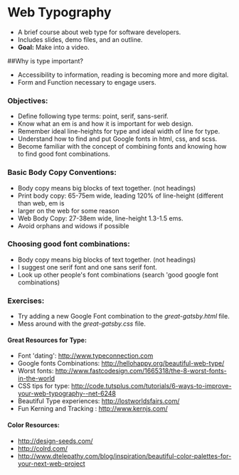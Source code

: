 # Web Typography
- A brief course about web type for software developers.
- Includes slides, demo files, and an outline.
- <strong>Goal:</strong> Make into a video.

##Why is type important?
- Accessibility to information, reading is becoming more and more digital.
- Form and Function necessary to engage users.

### Objectives:
- Define following type terms: point, serif, sans-serif.
- Know what an em is and how it is important for web design.
- Remember ideal line-heights for type and ideal width of line for type.
- Understand how to find and put Google fonts in html, css, and scss.
- Become familiar with the concept of combining fonts and knowing how to find good font combinations.

### Basic Body Copy Conventions:
- Body copy means big blocks of text together. (not headings)
- Print body copy: 65-75em wide, leading 120% of line-height (different than web, em is 
- larger on the web for some reason
- Web Body Copy: 27-38em wide, line-height 1.3-1.5 ems.
- Avoid orphans and widows if possible

### Choosing good font combinations:
- Body copy means big blocks of text together. (not headings)
- I suggest one serif font and one sans serif font.
- Look up other people's font combinations (search 'good google font combinations)

### Exercises: 
- Try adding a new Google Font combination to the <i>great-gatsby.html</i> file.
-  Mess around with the <i>great-gatsby.css</i> file.
  
####  Great Resources for Type:
- Font 'dating': http://www.typeconnection.com
- Google fonts Combinations: http://hellohappy.org/beautiful-web-type/
- Worst fonts: http://www.fastcodesign.com/1665318/the-8-worst-fonts-in-the-world
- CSS tips for type: http://code.tutsplus.com/tutorials/6-ways-to-improve-your-web-typography--net-6248
- Beautiful Type experiences: http://lostworldsfairs.com/
- Fun Kerning and Tracking : http://www.kernjs.com/

#### Color Resources:
 - http://design-seeds.com/
 - http://colrd.com/
 - http://www.dtelepathy.com/blog/inspiration/beautiful-color-palettes-for-your-next-web-project

